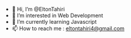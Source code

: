 - 👋 Hi, I’m @EltonTahiri
- 👀 I’m interested in Web Development
- 🌱 I’m currently learning Javascript
- 📫 How to reach me : eltontahiri4@gmail.com

<!---
EltonTahiri/EltonTahiri is a ✨ special ✨ repository because its `README.md` (this file) appears on your GitHub profile.
You can click the Preview link to take a look at your changes.
--->
